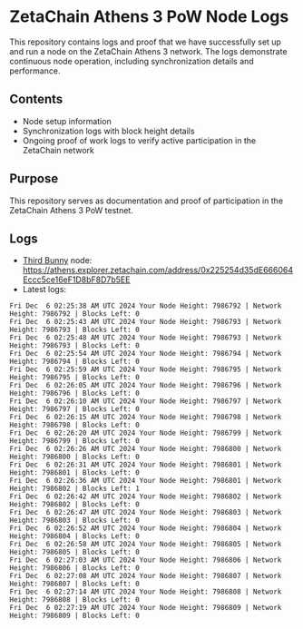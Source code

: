 # ZetaChain Athens 3 PoW Node Logs
This repository contains logs and proof that we have successfully set up and run a node on the ZetaChain Athens 3 network. The logs demonstrate continuous node operation, including synchronization details and performance.

## Contents
- Node setup information
- Synchronization logs with block height details
- Ongoing proof of work logs to verify active participation in the ZetaChain network

## Purpose
This repository serves as documentation and proof of participation in the ZetaChain Athens 3 PoW testnet.

## Logs

- [Third Bunny](https://thirdbunny.xyz/) node: https://athens.explorer.zetachain.com/address/0x225254d35dE666064Eccc5ce16eF1D8bF8D7b5EE
- Latest logs:
```
Fri Dec  6 02:25:38 AM UTC 2024 Your Node Height: 7986792 | Network Height: 7986792 | Blocks Left: 0
Fri Dec  6 02:25:43 AM UTC 2024 Your Node Height: 7986793 | Network Height: 7986793 | Blocks Left: 0
Fri Dec  6 02:25:48 AM UTC 2024 Your Node Height: 7986793 | Network Height: 7986793 | Blocks Left: 0
Fri Dec  6 02:25:54 AM UTC 2024 Your Node Height: 7986794 | Network Height: 7986794 | Blocks Left: 0
Fri Dec  6 02:25:59 AM UTC 2024 Your Node Height: 7986795 | Network Height: 7986795 | Blocks Left: 0
Fri Dec  6 02:26:05 AM UTC 2024 Your Node Height: 7986796 | Network Height: 7986796 | Blocks Left: 0
Fri Dec  6 02:26:10 AM UTC 2024 Your Node Height: 7986797 | Network Height: 7986797 | Blocks Left: 0
Fri Dec  6 02:26:15 AM UTC 2024 Your Node Height: 7986798 | Network Height: 7986798 | Blocks Left: 0
Fri Dec  6 02:26:20 AM UTC 2024 Your Node Height: 7986799 | Network Height: 7986799 | Blocks Left: 0
Fri Dec  6 02:26:26 AM UTC 2024 Your Node Height: 7986800 | Network Height: 7986800 | Blocks Left: 0
Fri Dec  6 02:26:31 AM UTC 2024 Your Node Height: 7986801 | Network Height: 7986801 | Blocks Left: 0
Fri Dec  6 02:26:36 AM UTC 2024 Your Node Height: 7986801 | Network Height: 7986802 | Blocks Left: 1
Fri Dec  6 02:26:42 AM UTC 2024 Your Node Height: 7986802 | Network Height: 7986802 | Blocks Left: 0
Fri Dec  6 02:26:47 AM UTC 2024 Your Node Height: 7986803 | Network Height: 7986803 | Blocks Left: 0
Fri Dec  6 02:26:52 AM UTC 2024 Your Node Height: 7986804 | Network Height: 7986804 | Blocks Left: 0
Fri Dec  6 02:26:58 AM UTC 2024 Your Node Height: 7986805 | Network Height: 7986805 | Blocks Left: 0
Fri Dec  6 02:27:03 AM UTC 2024 Your Node Height: 7986806 | Network Height: 7986806 | Blocks Left: 0
Fri Dec  6 02:27:08 AM UTC 2024 Your Node Height: 7986807 | Network Height: 7986807 | Blocks Left: 0
Fri Dec  6 02:27:14 AM UTC 2024 Your Node Height: 7986808 | Network Height: 7986808 | Blocks Left: 0
Fri Dec  6 02:27:19 AM UTC 2024 Your Node Height: 7986809 | Network Height: 7986809 | Blocks Left: 0
```
